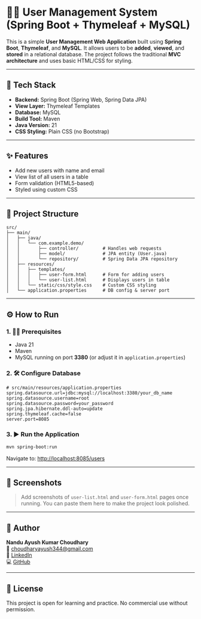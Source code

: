 # 👨‍💻 User Management System (Spring Boot + Thymeleaf + MySQL)

This is a simple **User Management Web Application** built using **Spring Boot**, **Thymeleaf**, and **MySQL**. It allows users to be **added**, **viewed**, and **stored** in a relational database. The project follows the traditional **MVC architecture** and uses basic HTML/CSS for styling.

---

## 🔧 Tech Stack

- **Backend:** Spring Boot (Spring Web, Spring Data JPA)
- **View Layer:** Thymeleaf Templates
- **Database:** MySQL
- **Build Tool:** Maven
- **Java Version:** 21
- **CSS Styling:** Plain CSS (no Bootstrap)

---

## ✨ Features

- Add new users with name and email
- View list of all users in a table
- Form validation (HTML5-based)
- Styled using custom CSS

---

## 📂 Project Structure

```
src/
├── main/
│   ├── java/
│   │   └── com.example.demo/
│   │       ├── controller/         # Handles web requests
│   │       ├── model/              # JPA entity (User.java)
│   │       └── repository/         # Spring Data JPA repository
│   ├── resources/
│   │   ├── templates/
│   │   │   ├── user-form.html      # Form for adding users
│   │   │   └── user-list.html      # Displays users in table
│   │   └── static/css/style.css    # Custom CSS styling
│   └── application.properties      # DB config & server port
```

---

## ⚙️ How to Run

### 1. 🧑‍💻 Prerequisites

- Java 21
- Maven
- MySQL running on port **3380** (or adjust it in `application.properties`)

### 2. 🛠️ Configure Database

```properties
# src/main/resources/application.properties
spring.datasource.url=jdbc:mysql://localhost:3380/your_db_name
spring.datasource.username=root
spring.datasource.password=your_password
spring.jpa.hibernate.ddl-auto=update
spring.thymeleaf.cache=false
server.port=8085
```

### 3. ▶️ Run the Application

```bash
mvn spring-boot:run
```

Navigate to: [http://localhost:8085/users](http://localhost:8085/users)

---

## 📸 Screenshots

> Add screenshots of `user-list.html` and `user-form.html` pages once running. You can paste them here to make the project look polished.

---

## 🤝 Author

**Nandu Ayush Kumar Choudhary**\
📧 [choudharyayush344@gmail.com](mailto\:choudharyayush344@gmail.com)\
🔗 [LinkedIn](https://www.linkedin.com/in/nandu-ayush-kumar-choudhary-93053421b/)\
💻 [GitHub](https://github.com/Ayushchoudhary1064)

---

## 📝 License

This project is open for learning and practice. No commercial use without permission.

